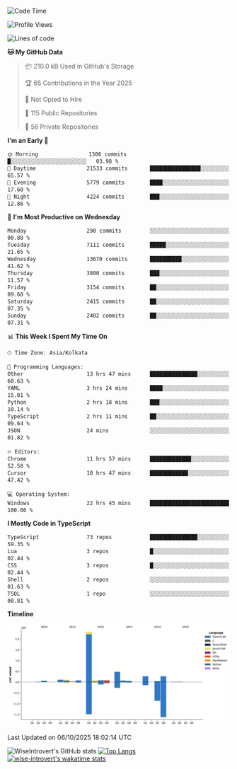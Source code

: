 <!--START_SECTION:waka-->
![Code Time](http://img.shields.io/badge/Code%20Time-4%2C355%20hrs%2050%20mins-blue)

![Profile Views](http://img.shields.io/badge/Profile%20Views-0-blue)

![Lines of code](https://img.shields.io/badge/From%20Hello%20World%20I%27ve%20Written-4.2%20million%20lines%20of%20code-blue)

**🐱 My GitHub Data** 

> 📦 210.0 kB Used in GitHub's Storage 
 > 
> 🏆 65 Contributions in the Year 2025
 > 
> 🚫 Not Opted to Hire
 > 
> 📜 115 Public Repositories 
 > 
> 🔑 56 Private Repositories 
 > 
**I'm an Early 🐤** 

```text
🌞 Morning                1306 commits        █░░░░░░░░░░░░░░░░░░░░░░░░   03.98 % 
🌆 Daytime                21533 commits       ████████████████░░░░░░░░░   65.57 % 
🌃 Evening                5779 commits        ████░░░░░░░░░░░░░░░░░░░░░   17.60 % 
🌙 Night                  4224 commits        ███░░░░░░░░░░░░░░░░░░░░░░   12.86 % 
```
📅 **I'm Most Productive on Wednesday** 

```text
Monday                   290 commits         ░░░░░░░░░░░░░░░░░░░░░░░░░   00.88 % 
Tuesday                  7111 commits        █████░░░░░░░░░░░░░░░░░░░░   21.65 % 
Wednesday                13670 commits       ██████████░░░░░░░░░░░░░░░   41.62 % 
Thursday                 3800 commits        ███░░░░░░░░░░░░░░░░░░░░░░   11.57 % 
Friday                   3154 commits        ██░░░░░░░░░░░░░░░░░░░░░░░   09.60 % 
Saturday                 2415 commits        ██░░░░░░░░░░░░░░░░░░░░░░░   07.35 % 
Sunday                   2402 commits        ██░░░░░░░░░░░░░░░░░░░░░░░   07.31 % 
```


📊 **This Week I Spent My Time On** 

```text
🕑︎ Time Zone: Asia/Kolkata

💬 Programming Languages: 
Other                    13 hrs 47 mins      ███████████████░░░░░░░░░░   60.63 % 
YAML                     3 hrs 24 mins       ████░░░░░░░░░░░░░░░░░░░░░   15.01 % 
Python                   2 hrs 18 mins       ███░░░░░░░░░░░░░░░░░░░░░░   10.14 % 
TypeScript               2 hrs 11 mins       ██░░░░░░░░░░░░░░░░░░░░░░░   09.64 % 
JSON                     24 mins             ░░░░░░░░░░░░░░░░░░░░░░░░░   01.82 % 

🔥 Editors: 
Chrome                   11 hrs 57 mins      █████████████░░░░░░░░░░░░   52.58 % 
Cursor                   10 hrs 47 mins      ████████████░░░░░░░░░░░░░   47.42 % 

💻 Operating System: 
Windows                  22 hrs 45 mins      █████████████████████████   100.00 % 
```

**I Mostly Code in TypeScript** 

```text
TypeScript               73 repos            ███████████████░░░░░░░░░░   59.35 % 
Lua                      3 repos             █░░░░░░░░░░░░░░░░░░░░░░░░   02.44 % 
CSS                      3 repos             █░░░░░░░░░░░░░░░░░░░░░░░░   02.44 % 
Shell                    2 repos             ░░░░░░░░░░░░░░░░░░░░░░░░░   01.63 % 
TSQL                     1 repo              ░░░░░░░░░░░░░░░░░░░░░░░░░   00.81 % 
```



**Timeline**

![Lines of Code chart](https://raw.githubusercontent.com/wise-introvert/wise-introvert/master/assets/bar_graph.png)


 Last Updated on 06/10/2025 18:02:14 UTC
<!--END_SECTION:waka-->

![WiseIntrovert's GitHub stats](https://github-readme-stats.vercel.app/api?username=wise-introvert&count_private=true&show_icons=true)
[![Top Langs](https://github-readme-stats.vercel.app/api/top-langs/?username=wise-introvert&langs_count=10)](https://github.com/anuraghazra/github-readme-stats)
[![wise-introvert's wakatime stats](https://github-readme-stats.vercel.app/api/wakatime?username=wiseintrovert)](https://github.com/anuraghazra/github-readme-stats)
